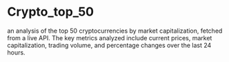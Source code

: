# Crypto_top_50
an analysis of the top 50 cryptocurrencies by market capitalization, fetched from a live API. The key metrics analyzed include current prices, market capitalization, trading volume, and percentage changes over the last 24 hours.
